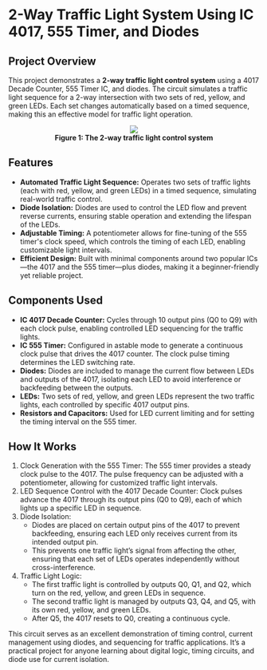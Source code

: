 # 2-Way Traffic Light System Using IC 4017, 555 Timer, and Diodes

## Project Overview

This project demonstrates a **2-way traffic light control system** using a 4017 Decade Counter, 555 Timer IC, and diodes. The circuit simulates a traffic light sequence for a 2-way intersection with two sets of red, yellow, and green LEDs. Each set changes automatically based on a timed sequence, making this an effective model for traffic light operation.
<p align="center">
    <img src="https://github.com/thynavy/Auto_Traffic_Light_circuit/blob/main/4017.png" />
    <br />
    <strong>Figure 1: The 2-way traffic light control system</strong>
</p>

## Features

- **Automated Traffic Light Sequence:** Operates two sets of traffic lights (each with red, yellow, and green LEDs) in a timed sequence, simulating real-world traffic control.
- **Diode Isolation:** Diodes are used to control the LED flow and prevent reverse currents, ensuring stable operation and extending the lifespan of the LEDs.
- **Adjustable Timing:** A potentiometer allows for fine-tuning of the 555 timer's clock speed, which controls the timing of each LED, enabling customizable light intervals.
- **Efficient Design:** Built with minimal components around two popular ICs—the 4017 and the 555 timer—plus diodes, making it a beginner-friendly yet reliable project.

## Components Used

- **IC 4017 Decade Counter:** Cycles through 10 output pins (Q0 to Q9) with each clock pulse, enabling controlled LED sequencing for the traffic lights.
- **IC 555 Timer:** Configured in astable mode to generate a continuous clock pulse that drives the 4017 counter. The clock pulse timing determines the LED switching rate.
- **Diodes:** Diodes are included to manage the current flow between LEDs and outputs of the 4017, isolating each LED to avoid interference or backfeeding between the outputs.
- **LEDs:** Two sets of red, yellow, and green LEDs represent the two traffic lights, each controlled by specific 4017 output pins.
- **Resistors and Capacitors:** Used for LED current limiting and for setting the timing interval on the 555 timer.

## How It Works

1. Clock Generation with the 555 Timer: The 555 timer provides a steady clock pulse to the 4017. The pulse frequency can be adjusted with a potentiometer, allowing for customized traffic light intervals.
2. LED Sequence Control with the 4017 Decade Counter: Clock pulses advance the 4017 through its output pins (Q0 to Q9), each of which lights up a specific LED in sequence.
3. Diode Isolation:
   - Diodes are placed on certain output pins of the 4017 to prevent backfeeding, ensuring each LED only receives current from its intended output pin.
   - This prevents one traffic light’s signal from affecting the other, ensuring that each set of LEDs operates independently without cross-interference.
4. Traffic Light Logic:
   - The first traffic light is controlled by outputs Q0, Q1, and Q2, which turn on the red, yellow, and green LEDs in sequence.
   - The second traffic light is managed by outputs Q3, Q4, and Q5, with its own red, yellow, and green LEDs.
   - After Q5, the 4017 resets to Q0, creating a continuous cycle.

This circuit serves as an excellent demonstration of timing control, current management using diodes, and sequencing for traffic applications. It’s a practical project for anyone learning about digital logic, timing circuits, and diode use for current isolation.


